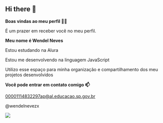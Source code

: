 
## Hi there 👋

**Boas vindas ao meu perfil 💙💙**

É um prazer em receber você no meu perfil. 

**Meu nome é Wendel Neves**

Estou estudando na Alura

Estou me desenvolvendo na linguagem JavaScript

Utilizo esse espaço para minha organização e compartilhamento dos meu projetos desenvolvidos

**Você pode entrar em contato comigo 📫**

00001114832297ap@al.educacao.sp.gov.br

@wendelnevezx

![](https://tenor.com/pt-BR/view/really-burning-rubber-burnout-fire-gif-12479990)

